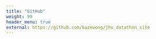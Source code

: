 ```yaml
---
title: "GitHub"
weight: 99
header_menu: true
external: https://github.com/kazewong/jhu_datathon_site
---
```

